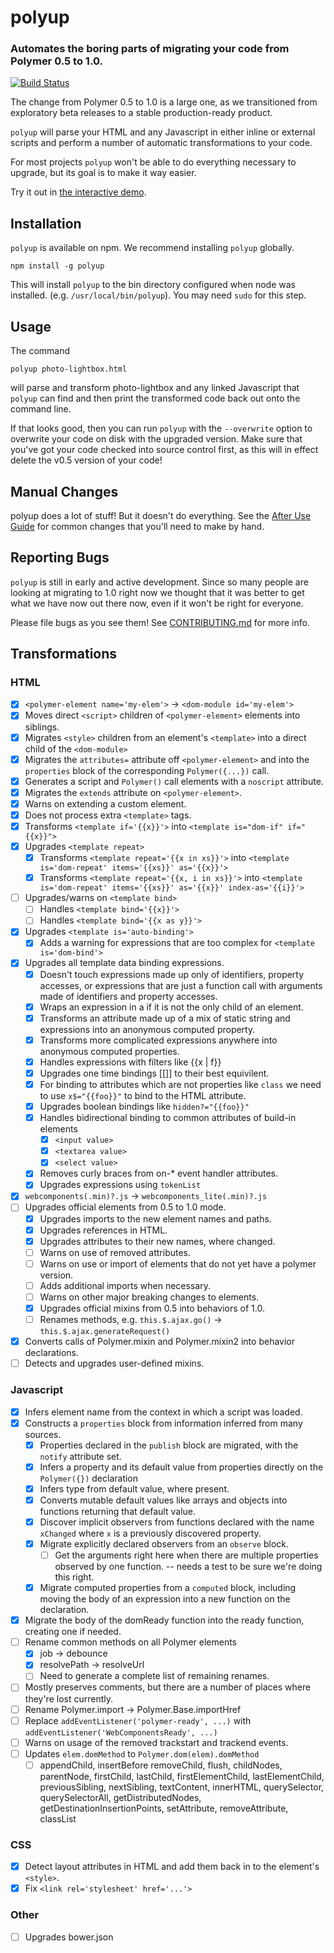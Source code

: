 # polyup

### Automates the boring parts of migrating your code from Polymer 0.5 to 1.0.

[![Build Status](https://travis-ci.org/PolymerLabs/polyup.svg?branch=master)](https://travis-ci.org/PolymerLabs/polyup)

The change from Polymer 0.5 to 1.0 is a large one, as we
transitioned from exploratory beta releases to a stable production-ready
product.

`polyup` will parse your HTML and any Javascript in either inline or external scripts and perform a number of automatic transformations to your code.

For most projects `polyup` won't be able to do everything necessary to upgrade,
but its goal is to make it way easier.

Try it out in [the interactive demo](http://polymerlabs.github.io/polyup/).

## Installation

`polyup` is available on npm. We recommend installing `polyup` globally.

    npm install -g polyup

This will install `polyup` to the bin directory configured when node was
installed. (e.g. `/usr/local/bin/polyup`).  You may need `sudo`
for this step.

## Usage

The command

    polyup photo-lightbox.html

will parse and transform photo-lightbox and any linked Javascript that `polyup`
can find and then print the transformed code back out onto the command line.

If that looks good, then you can run `polyup` with the `--overwrite` option to
overwrite your code on disk with the upgraded version. Make sure that you've
got your code checked into source control first, as this will in effect delete
the v0.5 version of your code!

## Manual Changes

polyup does a lot of stuff! But it doesn't do everything. See the [After Use Guide](AfterUseGuide.md) for common changes that you'll need to make by hand.

## Reporting Bugs

`polyup` is still in early and active development. Since so many people are looking at migrating to 1.0 right now we thought that it was better to get what
we have now out there now, even if it won't be right for everyone.

Please file bugs as you see them! See [CONTRIBUTING.md](CONTRIBUTING.md) for more info.

## Transformations

### HTML
- [x] `<polymer-element name='my-elem'>` -> `<dom-module id='my-elem'>`
- [x] Moves direct `<script>` children of `<polymer-element>` elements into
      siblings.
- [x] Migrates `<style>` children from an element's `<template>` into a direct
      child of the `<dom-module>`
- [x] Migrates the `attributes=` attribute off `<polymer-element>` and into
      the `properties` block of the corresponding `Polymer({...})` call.
- [x] Generates a script and `Polymer()` call elements with a `noscript`
      attribute.
- [x] Migrates the `extends` attribute on `<polymer-element>`.
- [x] Warns on extending a custom element.
- [x] Does not process extra `<template>` tags.
- [x] Transforms `<template if='{{x}}'>` into
      `<template is="dom-if" if="{{x}}">`
- [x] Upgrades `<template repeat>`
  - [x] Transforms `<template repeat='{{x in xs}}'>` into
        `<template is='dom-repeat' items='{{xs}}' as='{{x}}'>`
  - [x] Transforms `<template repeat='{{x, i in xs}}'>` into
        `<template is='dom-repeat' items='{{xs}}' as='{{x}}' index-as='{{i}}'>`
- [ ] Upgrades/warns on `<template bind>`
  - [ ] Handles `<template bind='{{x}}'>`
  - [ ] Handles `<template bind='{{x as y}}'>`
- [x] Upgrades `<template is='auto-binding'>`
  - [x] Adds a warning for expressions that are too complex for
        `<template is='dom-bind'>`
- [x] Upgrades all template data binding expressions.
  - [x] Doesn't touch expressions made up only of identifiers, property
        accesses, or expressions that are just a function call with arguments
        made of identifiers and property accesses.
  - [x] Wraps an expression in a <span> if it is not the only child of an
        element.
  - [x] Transforms an attribute made up of a mix of static string and
        expressions into an anonymous computed property.
  - [x] Transforms more complicated expressions anywhere into anonymous
        computed properties.
  - [x] Handles expressions with filters like {{x | f}}
  - [x] Upgrades one time bindings [[]] to their best equivilent.
  - [x] For binding to attributes which are not properties like `class` we need
        to use `x$="{{foo}}"` to bind to the HTML attribute.
  - [x] Upgrades boolean bindings like `hidden?="{{foo}}"`
  - [x] Handles bidirectional binding to common attributes of build-in elements
    - [x] `<input value>`
    - [x] `<textarea value>`
    - [x] `<select value>`
  - [x] Removes curly braces from on-* event handler attributes.
  - [x] Upgrades expressions using `tokenList`
- [x] `webcomponents(.min)?.js` -> `webcomponents_lite(.min)?.js`
- [ ] Upgrades official elements from 0.5 to 1.0 mode.
  - [x] Upgrades imports to the new element names and paths.
  - [x] Upgrades references in HTML.
  - [x] Upgrades attributes to their new names, where changed.
  - [ ] Warns on use of removed attributes.
  - [ ] Warns on use or import of elements that do not yet have a polymer
        version.
  - [ ] Adds additional imports when necessary.
  - [ ] Warns on other major breaking changes to elements.
  - [x] Upgrades official mixins from 0.5 into behaviors of 1.0.
  - [ ] Renames methods, e.g.
        `this.$.ajax.go()` -> `this.$.ajax.generateRequest()`
- [x] Converts calls of Polymer.mixin and Polymer.mixin2 into behavior
      declarations.
- [ ] Detects and upgrades user-defined mixins.

### Javascript
- [x] Infers element name from the context in which a script was loaded.
- [x] Constructs a `properties` block from information inferred from many
      sources.
  - [x] Properties declared in the `publish` block are migrated, with the
        `notify` attribute set.
  - [x] Infers a property and its default value from properties directly
        on the `Polymer({})` declaration
  - [x] Infers type from default value, where present.
  - [x] Converts mutable default values like arrays and objects into
        functions returning that default value.
  - [x] Discover implicit observers from functions declared with the name
        `xChanged` where `x` is a previously discovered property.
  - [x] Migrate explicitly declared observers from an `observe` block.
    - [ ] Get the arguments right here when there are multiple properties
          observed by one function. -- needs a test to be sure we're doing this
          right.
  - [x] Migrate computed properties from a `computed` block, including
        moving the body of an expression into a new function on the
        declaration.
- [x] Migrate the body of the domReady function into the ready function,
      creating one if needed.
- [ ] Rename common methods on all Polymer elements
  - [x] job -> debounce
  - [x] resolvePath -> resolveUrl
  - [ ] Need to generate a complete list of remaining renames.
- [ ] Mostly preserves comments, but there are a number of places where
      they're lost currently.
- [ ] Rename Polymer.import -> Polymer.Base.importHref
- [ ] Replace `addEventListener('polymer-ready', ...)` with
      `addEventListener('WebComponentsReady', ...)`
- [ ] Warns on usage of the removed trackstart and trackend events.
- [ ] Updates `elem.domMethod` to `Polymer.dom(elem).domMethod`
  - [ ] appendChild, insertBefore removeChild, flush, childNodes, parentNode,
        firstChild, lastChild, firstElementChild, lastElementChild,
        previousSibling, nextSibling, textContent, innerHTML, querySelector,
        querySelectorAll, getDistributedNodes, getDestinationInsertionPoints,
        setAttribute, removeAttribute, classList

### CSS
- [x] Detect layout attributes in HTML and add them back in to the element's
      `<style>`.
- [x] Fix `<link rel='stylesheet' href='...'>`

### Other
- [ ] Upgrades bower.json

